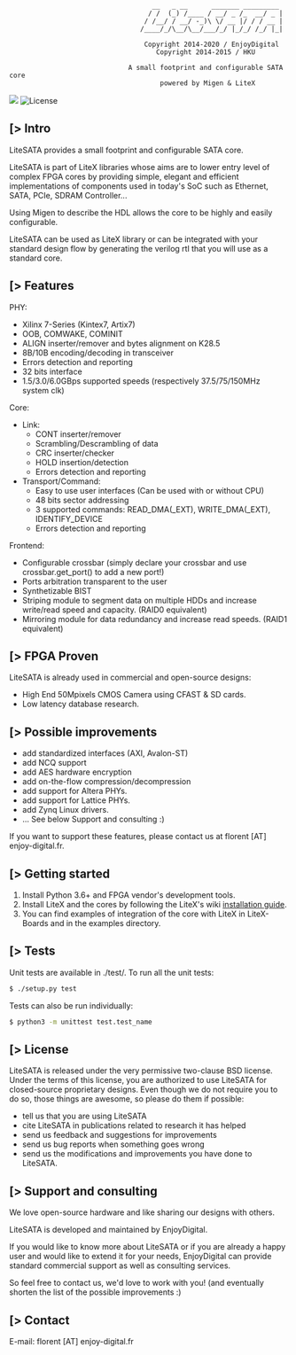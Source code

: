 ```
                                    __   _ __      _______ _________
                                   / /  (_) /____ / __/ _ /_  __/ _ |
                                  / /__/ / __/ -_)\ \/ __ |/ / / __ |
                                 /____/_/\__/\__/___/_/ |_/_/ /_/ |_|

                                  Copyright 2014-2020 / EnjoyDigital
                                     Copyright 2014-2015 / HKU

                              A small footprint and configurable SATA core
                                      powered by Migen & LiteX
```

[![](https://travis-ci.com/enjoy-digital/litesata.svg?branch=master)](https://travis-ci.com/enjoy-digital/litesata) ![License](https://img.shields.io/badge/License-BSD%202--Clause-orange.svg)


[> Intro
--------
LiteSATA provides a small footprint and configurable SATA core.

LiteSATA is part of LiteX libraries whose aims are to lower entry level of
complex FPGA cores by providing simple, elegant and efficient implementations
of components used in today's SoC such as Ethernet, SATA, PCIe, SDRAM Controller...

Using Migen to describe the HDL allows the core to be highly and easily configurable.

LiteSATA can be used as LiteX library or can be integrated with your standard
design flow by generating the verilog rtl that you will use as a standard core.

[> Features
-----------
PHY:
  - Xilinx 7-Series (Kintex7, Artix7)
  - OOB, COMWAKE, COMINIT
  - ALIGN inserter/remover and bytes alignment on K28.5
  - 8B/10B encoding/decoding in transceiver
  - Errors detection and reporting
  - 32 bits interface
  - 1.5/3.0/6.0GBps supported speeds (respectively 37.5/75/150MHz system clk)

Core:

 - Link:
    - CONT inserter/remover
    - Scrambling/Descrambling of data
    - CRC inserter/checker
    - HOLD insertion/detection
    - Errors detection and reporting
  - Transport/Command:
    - Easy to use user interfaces (Can be used with or without CPU)
    - 48 bits sector addressing
    - 3 supported commands: READ_DMA(_EXT), WRITE_DMA(_EXT), IDENTIFY_DEVICE
    - Errors detection and reporting

Frontend:
  - Configurable crossbar (simply declare your crossbar and use crossbar.get_port() to add a new port!)
  - Ports arbitration transparent to the user
  - Synthetizable BIST
  - Striping module to segment data on multiple HDDs and increase write/read speed and capacity. (RAID0 equivalent)
  - Mirroring module for data redundancy and increase read speeds. (RAID1 equivalent)

[> FPGA Proven
--------------
LiteSATA is already used in commercial and open-source designs:
- High End 50Mpixels CMOS Camera using CFAST & SD cards.
- Low latency database research.

[> Possible improvements
------------------------
- add standardized interfaces (AXI, Avalon-ST)
- add NCQ support
- add AES hardware encryption
- add on-the-flow compression/decompression
- add support for Altera PHYs.
- add support for Lattice PHYs.
- add Zynq Linux drivers.
- ... See below Support and consulting :)

If you want to support these features, please contact us at florent [AT]
enjoy-digital.fr.

[> Getting started
------------------
1. Install Python 3.6+ and FPGA vendor's development tools.
2. Install LiteX and the cores by following the LiteX's wiki [installation guide](https://github.com/enjoy-digital/litex/wiki/Installation).
3. You can find examples of integration of the core with LiteX in LiteX-Boards and in the examples directory.

[> Tests
--------
Unit tests are available in ./test/.
To run all the unit tests:
```sh
$ ./setup.py test
```

Tests can also be run individually:
```sh
$ python3 -m unittest test.test_name
```

[> License
----------
LiteSATA is released under the very permissive two-clause BSD license. Under the
terms of this license, you are authorized to use LiteSATA for closed-source
proprietary designs.
Even though we do not require you to do so, those things are awesome, so please
do them if possible:
 - tell us that you are using LiteSATA
 - cite LiteSATA in publications related to research it has helped
 - send us feedback and suggestions for improvements
 - send us bug reports when something goes wrong
 - send us the modifications and improvements you have done to LiteSATA.

[> Support and consulting
-------------------------
We love open-source hardware and like sharing our designs with others.

LiteSATA is developed and maintained by EnjoyDigital.

If you would like to know more about LiteSATA or if you are already a happy
user and would like to extend it for your needs, EnjoyDigital can provide standard
commercial support as well as consulting services.

So feel free to contact us, we'd love to work with you! (and eventually shorten
the list of the possible improvements :)

[> Contact
----------
E-mail: florent [AT] enjoy-digital.fr
